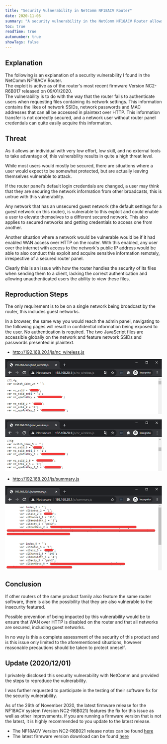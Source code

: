 ```yaml
---
title: "Security Vulnerability in NetComm NF18ACV Router"
date: 2020-11-05
summary: "A security vulnerability in the NetComm NF18ACV Router allows unauthenticated users to access network settings."
toc: true
readTime: true
autonumber: true
showTags: false
---
```


## Explanation

The following is an explanation of a security vulnerability I found in the NetComm NF18ACV Router.\
The exploit is active as of the router's most recent firmware Version NC2-R6B017 released on 09/01/2020.\
The vulnerability is to do with the way that the router fails to authenticate users when requesting files containing its network settings. This information contains the likes of network SSIDs, network passwords and MAC addresses that can all be accessed in plaintext over HTTP. This information transfer is not correctly secured, and a network user without router panel credentials can quite easily acquire this information.

## Threat

As it allows an individual with very low effort, low skill, and no external tools to take advantage of, this vulnerability results in quite a high threat level.

While most users would mostly be secured, there are situations where a user would expect to be somewhat protected, but are actually leaving themselves vulnerable to attack.

If the router panel's default login credentials are changed, a user may think that they are securing the network information from other broadcasts, this is untrue with this vulnerability.

Any network that has an unsecured guest network (the default settings for a guest network on this router), is vulnerable to this exploit and could enable a user to elevate themselves to a different secured network. This also applies to secured networks and getting credentials to access one from another.

Another situation where a network would be vulnerable would be if it had enabled WAN access over HTTP on the router. With this enabled, any user over the internet with access to the network's public IP address would be able to also conduct this exploit and acquire sensitive information remotely, irrespective of a secured router panel.

Clearly this is an issue with how the router handles the security of its files when sending them to a client, lacking the correct authentication and allowing unauthenticated users the ability to view these files.

## Reproduction Steps

The only requirement is to be on a single network being broadcast by the router, this includes guest networks.

In a browser, the same way you would reach the admin panel, navigating to the following pages will result in confidential information being exposed to the user. No authentication is required. The two JavaScript files are accessible globally on the network and feature network SSIDs and passwords presented in plaintext.

- http://192.168.20.1/js/nc_wireless.js

![2.4GHz SSIDs and Passwords](2.4_networks.png)

![5GHz SSIDs and Passwords](5_networks.png)

- http://192.168.20.1/js/summary.js

![Connected Devices MAC Addresses](mac_addresses.png)

## Conclusion

If other routers of the same product family also feature the same router software, there is also the possibility that they are also vulnerable to the insecurity featured.

Possible prevention of being impacted by this vulnerability would be to ensure that WAN over HTTP is disabled on the router and that all networks are secured, including guest networks.

In no way is this a complete assessment of the security of this product and is this issue only limited to the aforementioned situations, however reasonable precautions should be taken to protect oneself.

## Update (2020/12/01)

I privately disclosed this security vulnerability with NetComm and provided the steps to reproduce the vulnerability.

I was further requested to participate in the testing of their software fix for the security vulnerability.

As of the 26th of November 2020, the latest firmware release for the NF18ACV system (Version NC2-R6B021) features the fix for this issue as well as other improvements. If you are running a firmware version that is not the latest, it is highly recommended to you update to the latest release.

- The NF18ACV Version NC2-R6B021 release notes can be found [here](https://support.netcommwireless.com/api/Media/Firmware/8e5cc143-2cef-47d3-ad32-34ab46a81570?Product=NF18ACV-NC2%20Firmware%20Release%20Notes.pdf)
- The latest firmware version download can be found [here](https://support.netcommwireless.com/products/nf18acv)
